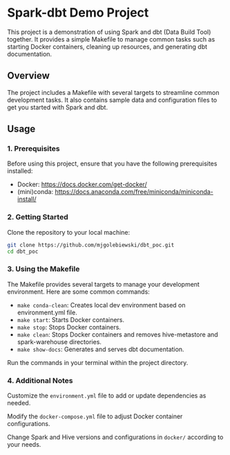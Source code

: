 # Spark-dbt Demo Project

This project is a demonstration of using Spark and dbt (Data Build Tool) together. It provides a simple Makefile to manage common tasks such as starting Docker containers, cleaning up resources, and generating dbt documentation.

## Overview

The project includes a Makefile with several targets to streamline common development tasks. It also contains sample data and configuration files to get you started with Spark and dbt.

## Usage

### 1. Prerequisites

Before using this project, ensure that you have the following prerequisites installed:

- Docker: https://docs.docker.com/get-docker/
- (mini)conda: https://docs.anaconda.com/free/miniconda/miniconda-install/

### 2. Getting Started

Clone the repository to your local machine:

```bash
git clone https://github.com/mjgolebiewski/dbt_poc.git
cd dbt_poc
```

### 3. Using the Makefile
The Makefile provides several targets to manage your development environment. Here are some common commands:

 - `make conda-clean`: Creates local dev environment based on environment.yml file.
 - `make start`: Starts Docker containers.
 - `make stop`: Stops Docker containers.
 - `make clean`: Stops Docker containers and removes hive-metastore and spark-warehouse directories.
 - `make show-docs`: Generates and serves dbt documentation.

Run the commands in your terminal within the project directory.

### 4. Additional Notes
Customize the `environment.yml` file to add or update dependencies as needed.

Modify the `docker-compose.yml` file to adjust Docker container configurations.

Change Spark and Hive versions and configurations in `docker/` according to your needs.